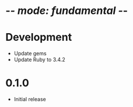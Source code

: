 # -*- mode: fundamental -*-

# Development

* Update gems
* Update Ruby to 3.4.2

# 0.1.0

* Initial release
